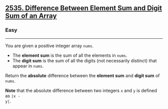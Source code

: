 <h2><a href="https://leetcode.com/problems/difference-between-element-sum-and-digit-sum-of-an-array/">2535. Difference Between Element Sum and Digit Sum of an Array</a></h2><h3>Easy</h3><hr><div>
<p>
You are given a positive integer array <code>nums</code>.

<ul>
    <li>The <strong>element sum</strong> is the sum of all the elements in <code>nums</code>.</li>
    <li>The <strong>digit sum</strong> is the sum of all the digits (not necessarily distinct) that appear in <code>nums</code>.</li>
</ul>
Return the <strong>absolute</strong> difference between the <strong>element sum</strong> and <strong>digit sum</strong> of <code>nums</code>.

<strong>Note</strong> that the absolute difference between two integers <code>x</code> and <code>y</code> is defined as <code>|x - y|</code>.
</p>

</div>